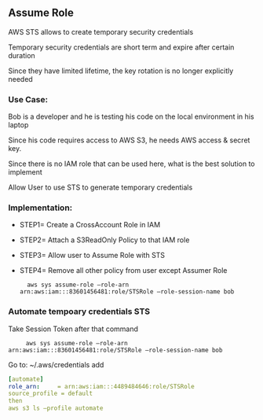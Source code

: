 ## Assume Role
AWS STS allows to create temporary security credentials


Temporary security credentials are short term and expire after certain duration


Since they have limited lifetime, the key rotation is no longer explicitly needed

### Use Case:
Bob is a developer and he is testing his code on the local environment in his laptop


Since his code requires access to AWS S3, he needs AWS access & secret key.


Since there is no IAM role that can be used here, what is the best solution to implement

Allow User to use STS to generate temporary credentials

### Implementation:
* STEP1= Create a CrossAccount Role in IAM
* STEP2= Attach a S3ReadOnly Policy to that IAM role
* STEP3= Allow user to Assume Role with STS
* STEP4= Remove all other policy from user except Assumer Role



        aws sys assume-role –role-arn arn:aws:iam:::83601456481:role/STSRole –role-session-name bob

### Automate tempoary credentials STS

Take Session Token after that command


         aws sys assume-role –role-arn arn:aws:iam:::83601456481:role/STSRole –role-session-name bob

Go to: ~/.aws/credentials
add

```yaml
[automate]
role_arn:     = arn:aws:iam:::4489484646:role/STSRole
source_profile = default
then
aws s3 ls –profile automate
```

